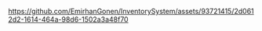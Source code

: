 https://github.com/EmirhanGonen/InventorySystem/assets/93721415/2d0612d2-1614-464a-98d6-1502a3a48f70

